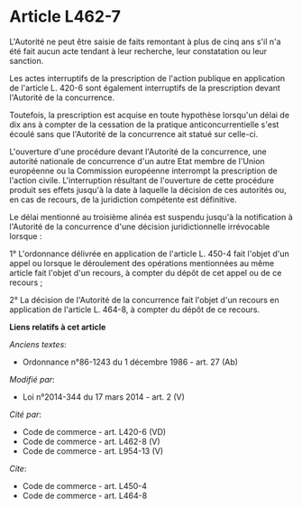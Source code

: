 # Article L462-7

L'Autorité ne peut être saisie de faits remontant à plus de cinq ans s'il n'a été fait aucun acte tendant à leur recherche,
leur constatation ou leur sanction. 

Les actes interruptifs de la prescription de l'action publique en application de l'article L. 420-6 sont également
interruptifs de la prescription devant l'Autorité de la concurrence. 

Toutefois, la prescription est acquise en toute hypothèse lorsqu'un délai de dix ans à compter de la cessation de la pratique
anticoncurrentielle s'est écoulé sans que l'Autorité de la concurrence ait statué sur celle-ci. 

L'ouverture d'une procédure devant l'Autorité de la concurrence, une autorité nationale de concurrence d'un autre Etat membre
de l'Union européenne ou la Commission européenne interrompt la prescription de l'action civile. L'interruption résultant de
l'ouverture de cette procédure produit ses effets jusqu'à la date à laquelle la décision de ces autorités ou, en cas de
recours, de la juridiction compétente est définitive. 

Le délai mentionné au troisième alinéa est suspendu jusqu'à la notification à l'Autorité de la concurrence d'une décision
juridictionnelle irrévocable lorsque : 

1° L'ordonnance délivrée en application de l'article L. 450-4 fait l'objet d'un appel ou lorsque le déroulement des
opérations mentionnées au même article fait l'objet d'un recours, à compter du dépôt de cet appel ou de ce recours ; 

2° La décision de l'Autorité de la concurrence fait l'objet d'un recours en application de l'article L. 464-8, à compter du
dépôt de ce recours.

**Liens relatifs à cet article**

_Anciens textes_:

  - Ordonnance n°86-1243 du 1 décembre 1986 - art. 27 (Ab)

_Modifié par_:

  - Loi n°2014-344 du 17 mars 2014 - art. 2 (V)

_Cité par_:

  - Code de commerce - art. L420-6 (VD)
  - Code de commerce - art. L462-8 (V)
  - Code de commerce - art. L954-13 (V)

_Cite_:

  - Code de commerce - art. L450-4
  - Code de commerce - art. L464-8
